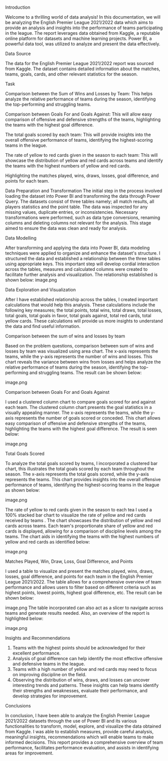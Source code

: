 Introduction

Welcome to a thrilling world of data analysis! In this documentation, we will be analyzing the English Premier League 2021/2022 data which aims to provide an analysis and insights into the performance of teams participating in the league. The report leverages data obtained from Kaggle, a reputable online platform for datasets and machine learning projects. Power BI, a powerful data tool, was utilized to analyze and present the data effectively.

Data Source

The data for the English Premier League 2021/2022 report was sourced from Kaggle. The dataset contains detailed information about the matches, teams, goals, cards, and other relevant statistics for the season.

Task

Comparison between the Sum of Wins and Losses by Team: This helps analyze the relative performance of teams during the season, identifying the top-performing and struggling teams.

Comparison between Goals For and Goals Against: This will allow easy comparison of offensive and defensive strengths of the teams, highlighting the teams with the highest goal difference.

The total goals scored by each team: This will provide insights into the overall offensive performance of teams, identifying the highest-scoring teams in the league.

The rate of yellow to red cards given in the season to each team: This will showcase the distribution of yellow and red cards across teams and identify the teams with the highest numbers of yellow and red cards.

Highlighting the matches played, wins, draws, losses, goal difference, and points for each team.

Data Preparation and Transformation
The initial step in the process involved loading the dataset into Power BI and transforming the data through Power Query. The datasets consist of three tables namely; all match results, all players statistics and the point table. The data was inspected for any missing values, duplicate entries, or inconsistencies. Necessary transformations were performed, such as data type conversions, renaming columns and deleting columns not relevant for the analysis. This stage aimed to ensure the data was clean and ready for analysis.

Data Modelling

After transforming and applying the data into Power BI, data modeling techniques were applied to organize and enhance the dataset's structure. I structured the data and established a relationship between the three tables using appropriate keys. This important step will develop cordial interaction across the tables, measures and calculated columns were created to facilitate further analysis and visualization. The relationship established is shown below:
image.png

Data Exploration and Visualization

After I have established relationship across the tables, I created important calculations that would help this analysis. These calculations include the following key measures; the total points, total wins, total draws, total losses, total goals, total goals in favor, total goals against, total red cards, total yellow cards. These calculations will provide us more insights to understand the data and find useful information.

Comparison between the sum of wins and losses by team

Based on the problem questions, comparison between sum of wins and losses by team was visualized using area chart. The x-axis represents the teams, while the y-axis represents the number of wins and losses. This chart reveals the variance between wins from losses and helps analyze the relative performance of teams during the season, identifying the top-performing and struggling teams. The result can be shown below:

image.png

Comparison between Goals For and Goals Against 

I used a clustered column chart to compare goals scored for and against each team. The clustered column chart presents the goal statistics in a visually appealing manner. The x-axis represents the teams, while the y-axis represents the number of goals scored or conceded. This chart allows easy comparison of offensive and defensive strengths of the teams, highlighting the teams with the highest goal difference. The result is seen below:

image.png

Total Goals Scored 

To analyze the total goals scored by teams, I incorporated a clustered bar chart, this illustrates the total goals scored by each team throughout the season. The x-axis represents the total goals scored, while the y-axis represents the teams. This chart provides insights into the overall offensive performance of teams, identifying the highest-scoring teams in the league as shown below:

image.png

The rate of yellow to red cards given in the season to each tea
I used a 100% stacked bar chart to visualize the rate of yellow and red cards received by teams . The chart showcases the distribution of yellow and red cards across teams. Each team's proportionate share of yellow and red cards is displayed, allowing for a comparison of discipline levels among the teams. The chart aids in identifying the teams with the highest numbers of yellow and red cards as identified below:

image.png

Matches Played, Win, Draw, Loss, Goal Difference, and Points 

I used a table to visualize and present the matches played, wins, draws, losses, goal difference, and points for each team in the English Premier League 2021/2022. The table allows for a comprehensive overview of team performance and allows users to filter based on different criteria such as highest points, lowest points, highest goal difference, etc. The result can be shown below:

image.png
The table incorporated can also act as a slicer to navigate across teams and generate results needed. Also, an overview of the report is highlighted below:

image.png

Insights and Recommendations


1. Teams with the highest points should be acknowledged for their excellent performance.
2. Analysis of goal difference can help identify the most effective offensive and defensive teams in the league.
3. Teams with a high number of yellow and red cards may need to focus on improving discipline on the field.
4. Observing the distribution of wins, draws, and losses can uncover interesting trends and patterns.
These insights can help teams identify their strengths and weaknesses, evaluate their performance, and develop strategies for improvement.

Conclusions

In conclusion, I have been able to analyze the English Premier League 2021/2022 datasets through the use of Power BI and its various functionalities to transform, model, explore, and visualize the data obtained from Kaggle. I was able to establish measures, provide careful analysis, meaningful insights, recommendations which will enable teams to make informed decisions. This report provides a comprehensive overview of team performance, facilitates performance evaluation, and assists in identifying areas for improvement.
